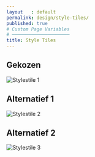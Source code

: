 ```yaml
---
layout   : default
permalink: design/style-tiles/
published: true
# Custom Page Variables
# ─────────────────────
title: Style Tiles
---
```


Gekozen
-------
  <div class="row justify-content">
    <div class="col-12 col-md-8 ">
        <img class="d-block w-100" src="Images/styletile3.jpg" alt="Stylestile 1">
    </div>
  </div>

Alternatief 1
-------------
  <div class="row justify-content">
    <div class="col-12 col-md-8 ">
        <img class="d-block w-100" src="Images/styletile2.jpg" alt="Stylestile 2">
    </div>
  </div>

Alternatief 2
-------------
 <div class="row justify-content">
    <div class="col-12 col-md-8 ">
        <img class="d-block w-100" src="Images/styletile1.jpg" alt="Stylestile 3">
    </div>
  </div>